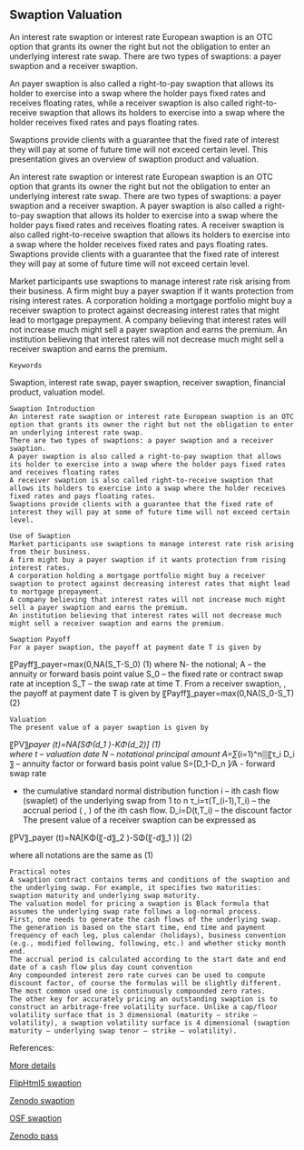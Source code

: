 ## Swaption Valuation
   
An interest rate swaption or interest rate European swaption is an OTC option that grants its owner the right but not the obligation to enter an underlying interest rate swap. There are two types of swaptions: a payer swaption and a receiver swaption.

An payer swaption is also called a right-to-pay swaption that allows its holder to exercise into a swap where the holder pays fixed rates and receives floating rates, while a receiver swaption is also called right-to-receive swaption that allows its holders to exercise into a swap where the holder receives fixed rates and pays floating rates.

Swaptions provide clients with a guarantee that the fixed rate of interest they will pay at some of future time will not exceed certain level. This presentation gives an overview of swaption product and valuation. 

An interest rate swaption or interest rate European swaption is an OTC option that grants its owner the right but not the obligation to enter an underlying interest rate swap. There are two types of swaptions: a payer swaption and a receiver swaption. A payer swaption is also called a right-to-pay swaption that allows its holder to exercise into a swap where the holder pays fixed rates and receives floating rates. A receiver swaption is also called right-to-receive swaption that allows its holders to exercise into a swap where the holder receives fixed rates and pays floating rates. Swaptions provide clients with a guarantee that the fixed rate of interest they will pay at some of future time will not exceed certain level.

Market participants use swaptions to manage interest rate risk arising from their business. A firm might buy a payer swaption if it wants protection from rising interest rates. A corporation holding a mortgage portfolio might buy a receiver swaption to protect against decreasing interest rates that might lead to mortgage prepayment. A company believing that interest rates will not increase much might sell a payer swaption and earns the premium. An institution believing that interest rates will not decrease much might sell a receiver swaption and earns the premium.

	Keywords
Swaption, interest rate swap, payer swaption, receiver swaption, financial product, valuation model.

	Swaption Introduction
	An interest rate swaption or interest rate European swaption is an OTC option that grants its owner the right but not the obligation to enter an underlying interest rate swap. 
	There are two types of swaptions: a payer swaption and a receiver swaption. 
	A payer swaption is also called a right-to-pay swaption that allows its holder to exercise into a swap where the holder pays fixed rates and receives floating rates
	A receiver swaption is also called right-to-receive swaption that allows its holders to exercise into a swap where the holder receives fixed rates and pays floating rates.
	Swaptions provide clients with a guarantee that the fixed rate of interest they will pay at some of future time will not exceed certain level.

	Use of Swaption
	Market participants use swaptions to manage interest rate risk arising from their business.
	A firm might buy a payer swaption if it wants protection from rising interest rates.
	A corporation holding a mortgage portfolio might buy a receiver swaption to protect against decreasing interest rates that might lead to mortgage prepayment.
	A company believing that interest rates will not increase much might sell a payer swaption and earns the premium.
	An institution believing that interest rates will not decrease much might sell a receiver swaption and earns the premium.

	Swaption Payoff
	For a payer swaption, the payoff at payment date T is given by
〖Payff〗_payer=max⁡(0,NA(S_T-S_0)		(1)
where 
N- the notional;
A – the annuity or forward basis point value
S_0 – the fixed rate or contract swap rate at inception
S_T – the swap rate at time T.
	From a receiver swaption, , the payoff at payment date T is given by
〖Payff〗_payer=max⁡(0,NA(S_0-S_T)		(2)

	Valuation
	The present value of a payer swaption is given by
 〖PV〗_payer (t)=NA[SΦ(d_1 )-KΦ(d_2)] 			(1)                          
where
	t   –  valuation date
	N  – notational principal amount
A=∑_(i=1)^n▒〖τ_i D_i 〗 – annuity factor or forward basis point value
S=[D_1-D_n ]⁄A  - forward swap rate
  -  the cumulative standard normal distribution function
	i  –  ith cash flow (swaplet) of the underlying swap from 1 to n
	τ_i=τ(T_(i-1),T_i) – the accrual period ( , ) of the ith cash flow.
	D_i=D(t,T_i)  –  the discount factor
	The present value of a receiver swaption can be expressed as

 〖PV〗_payer (t)=NA[KΦ(〖-d〗_2 )-SΦ(〖-d〗_1 )] 			(2)      
                    
where all notations are the same as (1)

	Practical notes
	A swaption contract contains terms and conditions of the swaption and the underlying swap. For example, it specifies two maturities: swaption maturity and underlying swap maturity.
	The valuation model for pricing a swaption is Black formula that assumes the underlying swap rate follows a log-normal process.
	First, one needs to generate the cash flows of the underlying swap. The generation is based on the start time, end time and payment frequency of each leg, plus calendar (holidays), business convention (e.g., modified following, following, etc.) and whether sticky month end.
	The accrual period is calculated according to the start date and end date of a cash flow plus day count convention 
	Any compounded interest zero rate curves can be used to compute discount factor, of course the formulas will be slightly different. The most common used one is continuously compounded zero rates.
	The other key for accurately pricing an outstanding swaption is to construct an arbitrage-free volatility surface. Unlike a cap/floor volatility surface that is 3 dimensional (maturity – strike – volatility), a swaption volatility surface is 4 dimensional (swaption maturity – underlying swap tenor – strike – volatility).




References:

				
[More details](./IrSwaption-37.pdf)
   
[FlipHtml5 swaption](https://fliphtml5.com/download/download-pdf-file.php?str=x0DZh9GTud3bENXamEzN4gzM5ITPkl0av9mY)
   
[Zenodo swaption](https://zenodo.org/record/4038217/files/IrSwaption-37.pdf)
   
[OSF swaption](https://osf.io/f7yw9/download)

[Zenodo pass](https://zenodo.org/record/6549222#.YpDvoKgpDq4)

   